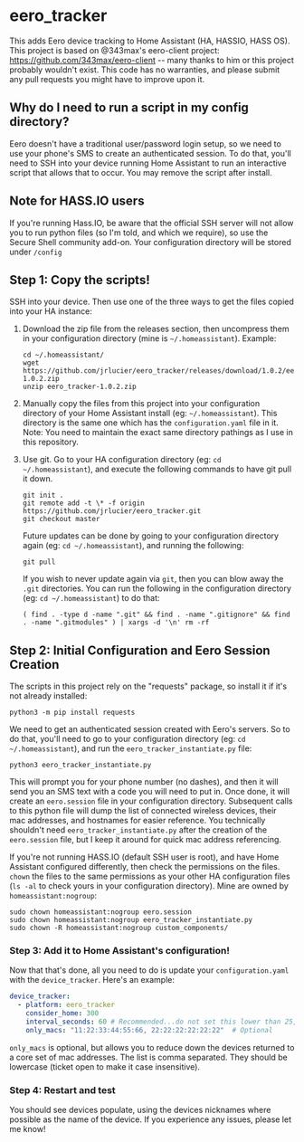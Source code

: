 # eero_tracker
This adds Eero device tracking to Home Assistant (HA, HASSIO, HASS OS). This project is based on @343max's eero-client project: https://github.com/343max/eero-client -- many thanks to him or this project probably wouldn't exist.  This code has no warranties, and please submit any pull requests you might have to improve upon it.

## Why do I need to run a script in my config directory?
Eero doesn't have a traditional user/password login setup, so we need to use your phone's SMS to create an authenticated session.  To do that, you'll need to SSH into your device running Home Assistant to run an interactive script that allows that to occur.  You may remove the script after install.

## Note for HASS.IO users
If you're running Hass.IO, be aware that the official SSH server will not allow you to run python files (so I'm told, and which we require), so use the Secure Shell community add-on.  Your configuration directory will be stored under `/config`

## Step 1: Copy the scripts!
SSH into your device.  Then use one of the three ways to get the files copied into your HA instance:
1. Download the zip file from the releases section, then uncompress them in your configuration directory (mine is `~/.homeassistant`). Example:
    ```
    cd ~/.homeassistant/
    wget https://github.com/jrlucier/eero_tracker/releases/download/1.0.2/eero_tracker-1.0.2.zip
    unzip eero_tracker-1.0.2.zip
    ```

2. Manually copy the files from this project into your configuration directory of your Home Assistant install (eg: `~/.homeassistant`).  This directory is the same one which has the `configuration.yaml` file in it. Note: You need to maintain the exact same directory pathings as I use in this repository.

3. Use git. Go to your HA configuration directory (eg: `cd ~/.homeassistant`), and execute the following commands to have git pull it down.  
    ```
    git init .
    git remote add -t \* -f origin https://github.com/jrlucier/eero_tracker.git 
    git checkout master
    ```
    Future updates can be done by going to your configuration directory again (eg: `cd ~/.homeassistant`), and running the following:
    ```
    git pull
    ```
    If you wish to never update again via `git`, then you can blow away the `.git` directories.  You can run the following in the configuration directory (eg: `cd ~/.homeassistant`) to do that:
    ```
    ( find . -type d -name ".git" && find . -name ".gitignore" && find . -name ".gitmodules" ) | xargs -d '\n' rm -rf
    ```
  
## Step 2: Initial Configuration and Eero Session Creation
The scripts in this project rely on the "requests" package, so install it if it's not already installed:
```
python3 -m pip install requests
```

We need to get an authenticated session created with Eero's servers. So to do that, you'll need to go to your configuration directory (eg: `cd ~/.homeassistant`), and run the `eero_tracker_instantiate.py` file:
```
python3 eero_tracker_instantiate.py
```
This will prompt you for your phone number (no dashes), and then it will send you an SMS text with a code you will need to put in.  Once done, it will create an `eero.session` file in your configuration directory.  Subsequent calls to this python file will dump the list of connected wireless devices, their mac addresses, and hostnames for easier reference.  You technically shouldn't need `eero_tracker_instantiate.py` after the creation of the `eero.session` file, but I keep it around for quick mac address referencing.

If you're not running HASS.IO (default SSH user is root), and have Home Assistant configured differently, then check the permissions on the files. `chown` the files to the same permissions as your other HA configuration files (`ls -al` to check yours in your configuration directory).  Mine are owned by `homeassistant:nogroup`:
```
sudo chown homeassistant:nogroup eero.session 
sudo chown homeassistant:nogroup eero_tracker_instantiate.py 
sudo chown -R homeassistant:nogroup custom_components/

```
### Step 3: Add it to Home Assistant's configuration!
Now that that's done, all you need to do is update your `configuration.yaml` with the `device_tracker`.  Here's an example:
```yaml
device_tracker:
  - platform: eero_tracker
    consider_home: 300
    interval_seconds: 60 # Recommended...do not set this lower than 25, we don't want to DDOS Eero
    only_macs: "11:22:33:44:55:66, 22:22:22:22:22:22"  # Optional
```
`only_macs` is optional, but allows you to reduce down the devices returned to a core set of mac addresses.  The list is comma separated. They should be lowercase (ticket open to make it case insensitive).

### Step 4: Restart and test
You should see devices populate, using the devices nicknames where possible as the name of the device.  If you experience any issues, please let me know!
